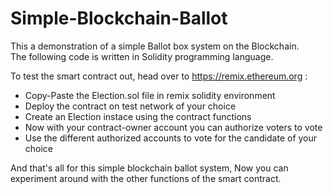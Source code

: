 # Simple-Blockchain-Ballot

This a demonstration of a simple Ballot box system on the Blockchain.\
The following code is written in Solidity programming language.

To test the smart contract out, head over to https://remix.ethereum.org :
* Copy-Paste the Election.sol file in remix solidity environment
* Deploy the contract on test network of your choice
* Create an Election instace using the contract functions
* Now with your contract-owner account you can authorize voters to vote
* Use the different authorized accounts to vote for the candidate of your choice

And that's all for this simple blockchain ballot system, Now you can experiment around with the other functions of the smart contract.

